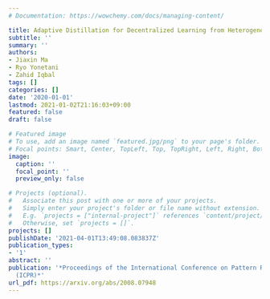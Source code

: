 ```yaml
---
# Documentation: https://wowchemy.com/docs/managing-content/

title: Adaptive Distillation for Decentralized Learning from Heterogeneous Clients
subtitle: ''
summary: ''
authors:
- Jiaxin Ma
- Ryo Yonetani
- Zahid Iqbal
tags: []
categories: []
date: '2020-01-01'
lastmod: 2021-01-02T21:16:03+09:00
featured: false
draft: false

# Featured image
# To use, add an image named `featured.jpg/png` to your page's folder.
# Focal points: Smart, Center, TopLeft, Top, TopRight, Left, Right, BottomLeft, Bottom, BottomRight.
image:
  caption: ''
  focal_point: ''
  preview_only: false

# Projects (optional).
#   Associate this post with one or more of your projects.
#   Simply enter your project's folder or file name without extension.
#   E.g. `projects = ["internal-project"]` references `content/project/deep-learning/index.md`.
#   Otherwise, set `projects = []`.
projects: []
publishDate: '2021-04-01T13:49:08.083837Z'
publication_types:
- '1'
abstract: ''
publication: '*Proceedings of the International Conference on Pattern Recognition
  (ICPR)*'
url_pdf: https://arxiv.org/abs/2008.07948
---
```

